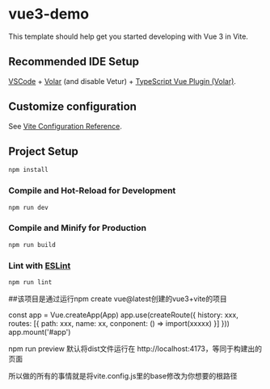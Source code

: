 # vue3-demo

This template should help get you started developing with Vue 3 in Vite.

## Recommended IDE Setup

[VSCode](https://code.visualstudio.com/) + [Volar](https://marketplace.visualstudio.com/items?itemName=Vue.volar) (and disable Vetur) + [TypeScript Vue Plugin (Volar)](https://marketplace.visualstudio.com/items?itemName=Vue.vscode-typescript-vue-plugin).

## Customize configuration

See [Vite Configuration Reference](https://vitejs.dev/config/).

## Project Setup

```sh
npm install
```

### Compile and Hot-Reload for Development

```sh
npm run dev
```

### Compile and Minify for Production

```sh
npm run build
```

### Lint with [ESLint](https://eslint.org/)

```sh
npm run lint
```

##该项目是通过运行npm create vue@latest创建的vue3+vite的项目

const app = Vue.createApp(App)
app.use(createRoute({
  history: xxx,
  routes: [{
    path: xxx,
    name: xx,
    conponent: () => import(xxxxx)
  }]
}))
app.mount('#app')


npm run preview 默认将dist文件运行在 http://localhost:4173，等同于构建出的页面

所以做的所有的事情就是将vite.config.js里的base修改为你想要的根路径